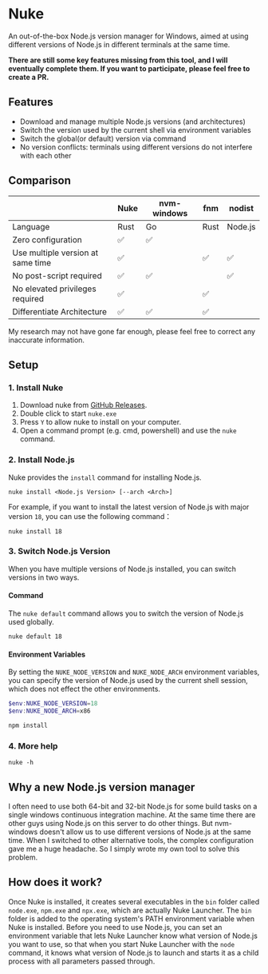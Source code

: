 # Nuke
An out-of-the-box Node.js version manager for Windows, aimed at using different versions of Node.js in different terminals at the same time.

**There are still some key features missing from this tool, and I will eventually complete them. If you want to participate, please feel free to create a PR.**

## Features
- Download and manage multiple Node.js versions (and architectures)
- Switch the version used by the current shell via environment variables
- Switch the global(or default) version via command
- No version conflicts: terminals using different versions do not interfere with each other

## Comparison
|                                   | Nuke | nvm-windows | fnm  | nodist  |
|-----------------------------------|------|-------------|------|---------|
| Language                          | Rust | Go          | Rust | Node.js |
| Zero configuration                | ✅  | ✅          |      |         |
| Use multiple version at same time | ✅  |             | ✅   | ✅     |
| No post-script required           | ✅  | ✅          |      | ✅     |
| No elevated privileges required   | ✅  |             | ✅   |         |
| Differentiate Architecture        | ✅  | ✅          | ✅   |         |

My research may not have gone far enough, please feel free to correct any inaccurate information.

## Setup
### 1. Install Nuke
1. Download nuke from [GitHub Releases](https://github.com/wspl/nuke/releases).
2. Double click to start `nuke.exe`
3. Press `Y` to allow nuke to install on your computer.
4. Open a command prompt (e.g. cmd, powershell) and use the `nuke` command.

### 2. Install Node.js
Nuke provides the `install` command for installing Node.js.
```
nuke install <Node.js Version> [--arch <Arch>]
```
For example, if you want to install the latest version of Node.js with major version `18`, you can use the following command：
```
nuke install 18
```
### 3. Switch Node.js Version
When you have multiple versions of Node.js installed, you can switch versions in two ways.
#### Command
The `nuke default` command allows you to switch the version of Node.js used globally.
```
nuke default 18
```
#### Environment Variables
By setting the `NUKE_NODE_VERSION` and `NUKE_NODE_ARCH` environment variables, you can specify the version of Node.js used by the current shell session, which does not effect the other environments.
```powershell
$env:NUKE_NODE_VERSION=18
$env:NUKE_NODE_ARCH=x86

npm install
```
### 4. More help
```
nuke -h
```

## Why a new Node.js version manager
I often need to use both 64-bit and 32-bit Node.js for some build tasks on a single windows continuous integration machine. At the same time there are other guys using Node.js on this server to do other things. But nvm-windows doesn't allow us to use different versions of Node.js at the same time. When I switched to other alternative tools, the complex configuration gave me a huge headache. So I simply wrote my own tool to solve this problem.

## How does it work?
Once Nuke is installed, it creates several executables in the `bin` folder called `node.exe`, `npm.exe` and `npx.exe`, which are actually Nuke Launcher. The `bin` folder is added to the operating system's PATH environment variable when Nuke is installed. Before you need to use Node.js, you can set an environment variable that lets Nuke Launcher know what version of Node.js you want to use, so that when you start Nuke Launcher with the `node` command, it knows what version of Node.js to launch and starts it as a child process with all parameters passed through.